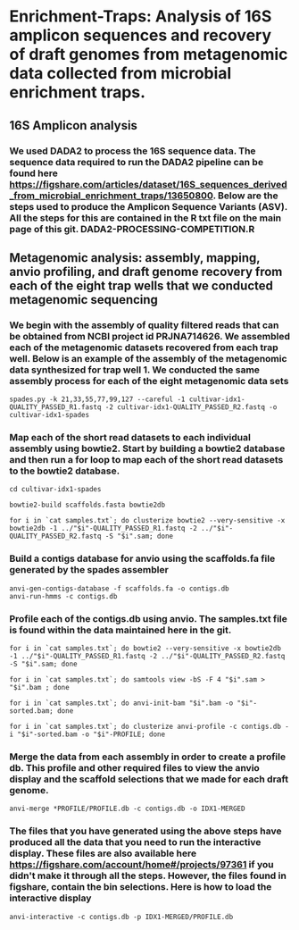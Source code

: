 # Enrichment-Traps: Analysis of 16S amplicon sequences and recovery of draft genomes from metagenomic data collected from microbial enrichment traps. 

## 16S Amplicon analysis

### We used DADA2 to process the 16S sequence data. The sequence data required to run the DADA2 pipeline can be found here https://figshare.com/articles/dataset/16S_sequences_derived_from_microbial_enrichment_traps/13650800. Below are the steps used to produce the Amplicon Sequence Variants (ASV). All the steps for this are contained in the R txt file on the main page of this git. DADA2-PROCESSING-COMPETITION.R

## Metagenomic analysis: assembly, mapping, anvio profiling, and draft genome recovery from each of the eight trap wells that we conducted metagenomic sequencing

### We begin with the assembly of quality filtered reads that can be obtained from NCBI project id PRJNA714626.  We assembled each of the metagenomic datasets recovered from each trap well. Below is an example of the assembly of the metagenomic data synthesized for trap well 1. We conducted the same assembly process for each of the eight metagenomic data sets  

    spades.py -k 21,33,55,77,99,127 --careful -1 cultivar-idx1-QUALITY_PASSED_R1.fastq -2 cultivar-idx1-QUALITY_PASSED_R2.fastq -o cultivar-idx1-spades

### Map each of the short read datasets to each individual assembly using bowtie2. Start by building a bowtie2 database and then run a for loop to map each of the short read datasets to the bowtie2 database.

    cd cultivar-idx1-spades
    
    bowtie2-build scaffolds.fasta bowtie2db
    
    for i in `cat samples.txt`; do clusterize bowtie2 --very-sensitive -x bowtie2db -1 ../"$i"-QUALITY_PASSED_R1.fastq -2 ../"$i"-QUALITY_PASSED_R2.fastq -S "$i".sam; done
    
### Build a contigs database for anvio using the scaffolds.fa file generated by the spades assembler

    anvi-gen-contigs-database -f scaffolds.fa -o contigs.db
    anvi-run-hmms -c contigs.db
    
### Profile each of the contigs.db using anvio. The samples.txt file is found within the data maintained here in the git.

    for i in `cat samples.txt`; do bowtie2 --very-sensitive -x bowtie2db -1 ../"$i"-QUALITY_PASSED_R1.fastq -2 ../"$i"-QUALITY_PASSED_R2.fastq -S "$i".sam; done
    
    for i in `cat samples.txt`; do samtools view -bS -F 4 "$i".sam > "$i".bam ; done
    
    for i in `cat samples.txt`; do anvi-init-bam "$i".bam -o "$i"-sorted.bam; done
    
    for i in `cat samples.txt`; do clusterize anvi-profile -c contigs.db -i "$i"-sorted.bam -o "$i"-PROFILE; done
    
### Merge the data from each assembly in order to create a profile db.  This profile and other required files to view the anvio display and the scaffold selections that we made for each draft genome. 

    anvi-merge *PROFILE/PROFILE.db -c contigs.db -o IDX1-MERGED 

### The files that you have generated using the above steps have produced all the data that you need to run the interactive display. These files are also available here https://figshare.com/account/home#/projects/97361 if you didn't make it through all the steps. However, the files found in figshare, contain the bin selections. Here is how to load the interactive display

    anvi-interactive -c contigs.db -p IDX1-MERGED/PROFILE.db
